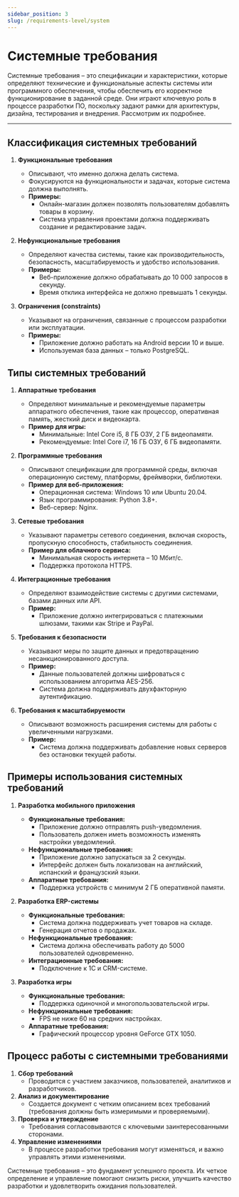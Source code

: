 ```yaml
---
sidebar_position: 3
slug: /requirements-level/system
---
```


# Системные требования

Системные требования – это спецификации и характеристики, которые определяют технические и функциональные аспекты системы или программного обеспечения, чтобы обеспечить его корректное функционирование в заданной среде. Они играют ключевую роль в процессе разработки ПО, поскольку задают рамки для архитектуры, дизайна, тестирования и внедрения. Рассмотрим их подробнее.

---

## **Классификация системных требований**

1. **Функциональные требования**
   - Описывают, что именно должна делать система.
   - Фокусируются на функциональности и задачах, которые система должна выполнять.
   - **Примеры:**
     - Онлайн-магазин должен позволять пользователям добавлять товары в корзину.
     - Система управления проектами должна поддерживать создание и редактирование задач.

2. **Нефункциональные требования**
   - Определяют качества системы, такие как производительность, безопасность, масштабируемость и удобство использования.
   - **Примеры:**
     - Веб-приложение должно обрабатывать до 10 000 запросов в секунду.
     - Время отклика интерфейса не должно превышать 1 секунды.

3. **Ограничения (constraints)**
   - Указывают на ограничения, связанные с процессом разработки или эксплуатации.
   - **Примеры:**
     - Приложение должно работать на Android версии 10 и выше.
     - Используемая база данных – только PostgreSQL.

## **Типы системных требований**

1. **Аппаратные требования**
   - Определяют минимальные и рекомендуемые параметры аппаратного обеспечения, такие как процессор, оперативная память, жесткий диск и видеокарта.
   - **Пример для игры:**
     - Минимальные: Intel Core i5, 8 ГБ ОЗУ, 2 ГБ видеопамяти.
     - Рекомендуемые: Intel Core i7, 16 ГБ ОЗУ, 6 ГБ видеопамяти.

2. **Программные требования**
   - Описывают спецификации для программной среды, включая операционную систему, платформы, фреймворки, библиотеки.
   - **Пример для веб-приложения:**
     - Операционная система: Windows 10 или Ubuntu 20.04.
     - Язык программирования: Python 3.8+.
     - Веб-сервер: Nginx.

3. **Сетевые требования**
   - Указывают параметры сетевого соединения, включая скорость, пропускную способность, стабильность соединения.
   - **Пример для облачного сервиса:**
     - Минимальная скорость интернета – 10 Мбит/с.
     - Поддержка протокола HTTPS.

4. **Интеграционные требования**
   - Определяют взаимодействие системы с другими системами, базами данных или API.
   - **Пример:**
     - Приложение должно интегрироваться с платежными шлюзами, такими как Stripe и PayPal.

5. **Требования к безопасности**
   - Указывают меры по защите данных и предотвращению несанкционированного доступа.
   - **Пример:**
     - Данные пользователей должны шифроваться с использованием алгоритма AES-256.
     - Система должна поддерживать двухфакторную аутентификацию.

6. **Требования к масштабируемости**
   - Описывают возможность расширения системы для работы с увеличенными нагрузками.
   - **Пример:**
     - Система должна поддерживать добавление новых серверов без остановки текущей работы.

## **Примеры использования системных требований**

1. **Разработка мобильного приложения**
   - **Функциональные требования:**
     - Приложение должно отправлять push-уведомления.
     - Пользователь должен иметь возможность изменять настройки уведомлений.
   - **Нефункциональные требования:**
     - Приложение должно запускаться за 2 секунды.
     - Интерфейс должен быть локализован на английский, испанский и французский языки.
   - **Аппаратные требования:**
     - Поддержка устройств с минимум 2 ГБ оперативной памяти.

2. **Разработка ERP-системы**
   - **Функциональные требования:**
     - Система должна поддерживать учет товаров на складе.
     - Генерация отчетов о продажах.
   - **Нефункциональные требования:**
     - Система должна обеспечивать работу до 5000 пользователей одновременно.
   - **Интеграционные требования:**
     - Подключение к 1С и CRM-системе.

3. **Разработка игры**
   - **Функциональные требования:**
     - Поддержка одиночной и многопользовательской игры.
   - **Нефункциональные требования:**
     - FPS не ниже 60 на средних настройках.
   - **Аппаратные требования:**
     - Графический процессор уровня GeForce GTX 1050.

## **Процесс работы с системными требованиями**

1. **Сбор требований**
   - Проводится с участием заказчиков, пользователей, аналитиков и разработчиков.
2. **Анализ и документирование**
   - Создается документ с четким описанием всех требований (требования должны быть измеримыми и проверяемыми).
3. **Проверка и утверждение**
   - Требования согласовываются с ключевыми заинтересованными сторонами.
4. **Управление изменениями**
   - В процессе разработки требования могут изменяться, и важно управлять этими изменениями.

Системные требования – это фундамент успешного проекта. Их четкое определение и управление помогают снизить риски, улучшить качество разработки и удовлетворить ожидания пользователей.